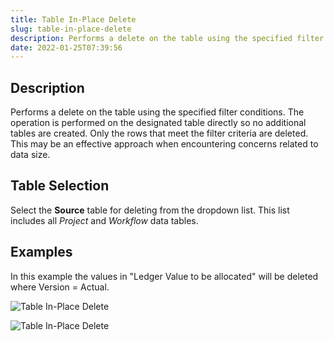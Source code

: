 ```yaml
---
title: Table In-Place Delete
slug: table-in-place-delete
description: Performs a delete on the table using the specified filter conditions
date: 2022-01-25T07:39:56
---
```



## Description


Performs a delete on the table using the specified filter conditions. The operation is performed on the designated table directly so no additional tables are created. Only the rows that meet the filter criteria are deleted. This may be an effective approach when encountering concerns related to data size.



## Table Selection


Select the **Source** table for deleting from the dropdown list. This list includes all *Project* and *Workflow* data tables.







## Examples

In this example the values in "Ledger Value to be allocated" will be deleted where Version = Actual.

![Table In-Place Delete](/images/table_in-place_delete_1.png)

![Table In-Place Delete](/images/table_in-place_delete_2.png)


